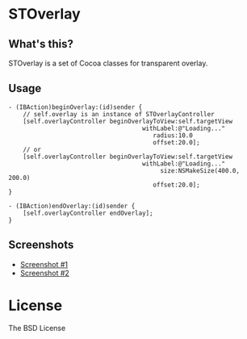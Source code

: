 # STOverlay

## What's this?

STOverlay is a set of Cocoa classes for transparent overlay.

## Usage

``` objc
- (IBAction)beginOverlay:(id)sender {
    // self.overlay is an instance of STOverlayController
    [self.overlayController beginOverlayToView:self.targetView
                                     withLabel:@"Loading..."
                                        radius:10.0
                                        offset:20.0];
    // or
    [self.overlayController beginOverlayToView:self.targetView
                                     withLabel:@"Loading..."
                                          size:NSMakeSize(400.0, 200.0)
                                        offset:20.0];
}

- (IBAction)endOverlay:(id)sender {
    [self.overlayController endOverlay];
}
```

## Screenshots

* [Screenshot #1](http://gyazo.com/538f74d88d41395c14810639c8225919)
* [Screenshot #2](http://gyazo.com/e20a18f1a606f102488eca8c9df9ed7e)

# License

The BSD License
